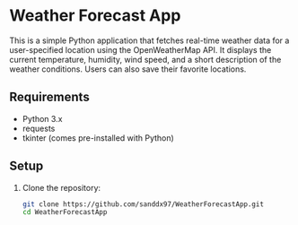 # Weather Forecast App

This is a simple Python application that fetches real-time weather data for a user-specified location using the OpenWeatherMap API. It displays the current temperature, humidity, wind speed, and a short description of the weather conditions. Users can also save their favorite locations.

## Requirements

- Python 3.x
- requests
- tkinter (comes pre-installed with Python)

## Setup

1. Clone the repository:
   ```bash
   git clone https://github.com/sanddx97/WeatherForecastApp.git
   cd WeatherForecastApp
